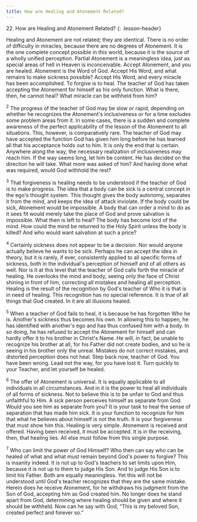 ```yaml
---
title: How are Healing and Atonement Related?
---
```


22\. How are Healing and Atonement Related?
{: .lesson-header}

Healing and Atonement are not related; they are identical. There is no
order of difficulty in miracles, because there are no degrees of
Atonement. It is the one complete concept possible in this world,
because it is the source of a wholly unified perception. Partial
Atonement is a meaningless idea, just as special areas of hell in Heaven
is inconceivable. Accept Atonement, and you are healed. Atonement is the
Word of God. Accept His Word, and what remains to make sickness
possible? Accept His Word, and every miracle has been accomplished. To
forgive is to heal. The teacher of God has taken accepting the Atonement
for himself as his only function. What is there, then, he cannot heal?
What miracle can be withheld from him?

<sup>2</sup> The progress of the teacher of God may be slow or rapid,
depending on whether he recognizes the Atonement's inclusiveness or for
a time excludes some problem areas from it. In some cases, there is a
sudden and complete awareness of the perfect applicability of the lesson
of the Atonement to all situations. This, however, is comparatively
rare. The teacher of God may have accepted the function God has given
him long before he has learned all that his acceptance holds out to him.
It is only the end that is certain. Anywhere along the way, the
necessary realization of inclusiveness may reach him. If the way seems
long, let him be content. He has decided on the direction he will take.
What more was asked of him? And having done what was required, would God
withhold the rest?

<sup>3</sup> That forgiveness is healing needs to be understood if the
teacher of God is to make progress. The idea that a body can be sick is
a central concept in the ego's thought system. This thought gives the
body autonomy, separates it from the mind, and keeps the idea of attack
inviolate. If the body could be sick, Atonement would be impossible. A
body that can order a mind to do as it sees fit would merely take the
place of God and prove salvation is impossible. What then is left to
heal? The body has become lord of the mind. How could the mind be
returned to the Holy Spirit unless the body is killed? And who would
want salvation at such a price?

<sup>4</sup> Certainly sickness does not appear to be a decision. Nor
would anyone actually believe he wants to be sick. Perhaps he can accept
the idea in theory, but it is rarely, if ever, consistently applied to
all specific forms of sickness, both in the individual's perception of
himself and of all others as well. Nor is it at this level that the
teacher of God calls forth the miracle of healing. He overlooks the mind
and body, seeing only the face of Christ shining in front of him,
correcting all mistakes and healing all perception. Healing is the
result of the recognition by God's teacher of Who it is that is in need
of healing. This recognition has no special reference. It is true of all
things that God created. In it are all illusions healed.

<sup>5</sup> When a teacher of God fails to heal, it is because he has
forgotten Who he is. Another's sickness thus becomes his own. In
allowing this to happen, he has identified with another's ego and has
thus confused him with a body. In so doing, he has refused to accept the
Atonement for himself and can hardly offer it to his brother in Christ's
Name. He will, in fact, be unable to recognize his brother at all, for
his Father did not create bodies, and so he is seeing in his brother
only the unreal. Mistakes do not correct mistakes, and distorted
perception does not heal. Step back now, teacher of God. You have been
wrong. Lead not the way, for you have lost it. Turn quickly to your
Teacher, and let yourself be healed.

<sup>6</sup> The offer of Atonement is universal. It is equally
applicable to all individuals in all circumstances. And in it is the
power to heal all individuals of all forms of sickness. Not to believe
this is to be unfair to God and thus unfaithful to Him. A sick person
perceives himself as separate from God. Would you see him as separate
from you? It is your task to heal the sense of separation that has made
him sick. It is your function to recognize for him that what he believes
about himself is not the truth. It is your forgiveness that must show
him this. Healing is very simple. Atonement is received and offered.
Having been received, it must be accepted. It is in the receiving, then,
that healing lies. All else must follow from this single purpose.

<sup>7</sup> Who can limit the power of God Himself? Who then can say
who can be healed of what and what must remain beyond God's power to
forgive? This is insanity indeed. It is not up to God's teachers to set
limits upon Him, because it is not up to them to judge His Son. And to
judge His Son is to limit his Father. Both are equally meaningless. Yet
this will not be understood until God's teacher recognizes that they are
the same mistake. Herein does he receive Atonement, for he withdraws his
judgment from the Son of God, accepting him as God created him. No
longer does he stand apart from God, determining where healing should be
given and where it should be withheld. Now can he say with God, “This is
my beloved Son, created perfect and forever so.”

